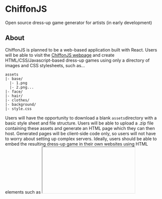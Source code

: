 # ChiffonJS
Open source dress-up game generator for artists (in early development)
## About
ChiffonJS is planned to be a web-based application built with React. Users will be able to visit the [ChiffonJS
webpage](https://chiffonjs.com) and create HTML/CSS/Javascript-based dress-up games using only a directory of images and CSS stylesheets, such as...

```
assets
|- base/
  |- 1.png
  |- 2.png...
|- face/
|- hair/
|- clothes/
|- background/
|- style.css 
```

Users will have the opportunity to download a blank <code>assets</code>directory with a basic style sheet and file structure. Users will be
able to upload a .zip file containing these assets and generate an HTML page which they can then host. Generated pages will be client-side
code only, so users will not have to worry about setting up complex servers. Ideally, users should be able to embed the resulting dress-up
game in their own websites using HTML elements such as <code><iframe></code>, much like the now-depreciated Adobe Flash dress-up games of 
the past. 
